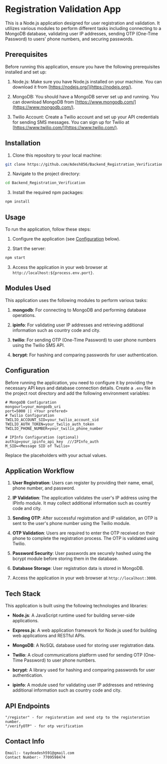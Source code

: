 # Registration Validation App

This is a Node.js application designed for user registration and validation. It utilizes various modules to perform different tasks including connecting to a MongoDB database, validating user IP addresses, sending OTP (One-Time Password) to users' phone numbers, and securing passwords.


## Prerequisites

Before running this application, ensure you have the following prerequisites installed and set up:

1. Node.js: Make sure you have Node.js installed on your machine. You can download it from [https://nodejs.org/](https://nodejs.org/).

2. MongoDB: You should have a MongoDB server set up and running. You can download MongoDB from [https://www.mongodb.com/](https://www.mongodb.com/).

3. Twilio Account: Create a Twilio account and set up your API credentials for sending SMS messages. You can sign up for Twilio at [https://www.twilio.com/](https://www.twilio.com/).

## Installation

1. Clone this repository to your local machine:

```bash
git clone https://github.com/Adesh856/Backend_Registration_Verification.git
```

2. Navigate to the project directory:

```bash
cd Backend_Registration_Verification
```

3. Install the required npm packages:

```bash
npm install
```

## Usage

To run the application, follow these steps:

1. Configure the application (see [Configuration](#configuration) below).

2. Start the server:

```bash
npm start
```

3. Access the application in your web browser at `http://localhost:${process.env.port}`.

## Modules Used

This application uses the following modules to perform various tasks:

1. **mongodb**: For connecting to MongoDB and performing database operations.

2. **ipinfo**: For validating user IP addresses and retrieving additional information such as country code and city.

3. **twilio**: For sending OTP (One-Time Password) to user phone numbers using the Twilio SMS API.

4. **bcrypt**: For hashing and comparing passwords for user authentication.

## Configuration

Before running the application, you need to configure it by providing the necessary API keys and database connection details. Create a `.env` file in the project root directory and add the following environment variables:

```env
# MongoDB Configuration
mongourl=your_mongodb_uri
port=5000 || <Your prefered>
# Twilio Configuration
TWILIO_ACCOUNT_SID=your_twilio_account_sid
TWILIO_AUTH_TOKEN=your_twilio_auth_token
TWILIO_PHONE_NUMBER=your_twilio_phone_number

# IPInfo Configuration (optional)
authip=your_ipinfo_api_key  ///IPInfo_auth
M_SID=<Message SID of Twilio>
```

Replace the placeholders with your actual values.

## Application Workflow

1. **User Registration**: Users can register by providing their name, email, phone number, and password.

2. **IP Validation**: The application validates the user's IP address using the IPInfo module. It may collect additional information such as country code and city.

3. **Sending OTP**: After successful registration and IP validation, an OTP is sent to the user's phone number using the Twilio module.

4. **OTP Validation**: Users are required to enter the OTP received on their phone to complete the registration process. The OTP is validated using Twilio.

5. **Password Security**: User passwords are securely hashed using the bcrypt module before storing them in the database.

6. **Database Storage**: User registration data is stored in MongoDB.




3. Access the application in your web browser at `http://localhost:3000`.

## Tech Stack

This application is built using the following technologies and libraries:

- **Node.js**: A JavaScript runtime used for building server-side applications.

- **Express.js**: A web application framework for Node.js used for building web applications and RESTful APIs.

- **MongoDB**: A NoSQL database used for storing user registration data.

- **Twilio**: A cloud communications platform used for sending OTP (One-Time Password) to user phone numbers.

- **bcrypt**: A library used for hashing and comparing passwords for user authentication.

- **ipinfo**: A module used for validating user IP addresses and retrieving additional information such as country code and city.







## API Endpoints

    "/register" - for registeration and send otp to the registeration number.
    "/verifyOTP" - for otp verification


## Contact Info

    Email:- taydeadesh591@gmail.com
    Contact Number:- 7709598474
